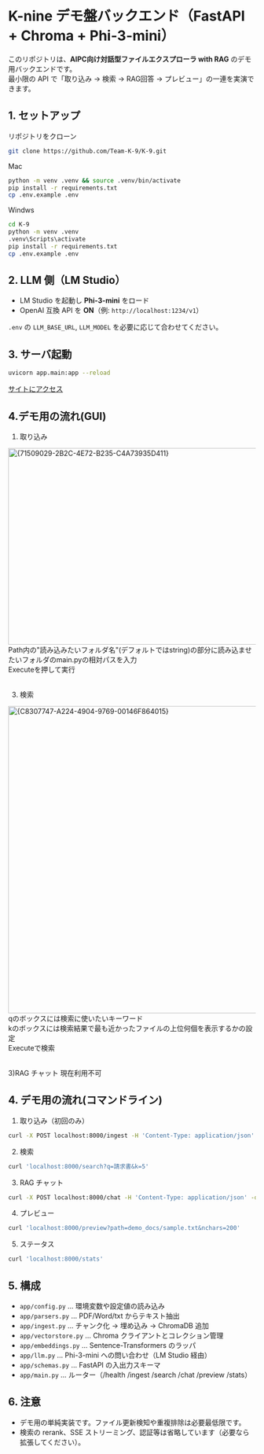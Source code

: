 # K-nine デモ盤バックエンド（FastAPI + Chroma + Phi-3-mini）

このリポジトリは、**AIPC向け対話型ファイルエクスプローラ with RAG** のデモ用バックエンドです。  
最小限の API で「取り込み → 検索 → RAG回答 → プレビュー」の一連を実演できます。

## 1. セットアップ
リポジトリをクローン
```bash
git clone https://github.com/Team-K-9/K-9.git
```
Mac
```bash
python -m venv .venv && source .venv/bin/activate
pip install -r requirements.txt
cp .env.example .env
```
Windws
```bash
cd K-9
python -m venv .venv
.venv\Scripts\activate
pip install -r requirements.txt
cp .env.example .env
```
## 2. LLM 側（LM Studio）
- LM Studio を起動し **Phi-3-mini** をロード
- OpenAI 互換 API を **ON**（例: `http://localhost:1234/v1`）

`.env` の `LLM_BASE_URL`, `LLM_MODEL` を必要に応じて合わせてください。

## 3. サーバ起動

```bash
uvicorn app.main:app --reload
```
[サイトにアクセス](http://127.0.0.1:8000/docs#/)

## 4.デモ用の流れ(GUI)
1) 取り込み
<img width="600" height="400" alt="{71509029-2B2C-4E72-B235-C4A73935D411}" src="https://github.com/user-attachments/assets/ad391f74-0b23-45b4-9fea-e96aec6d050f" />
Path内の"読み込みたいフォルダ名"(デフォルトではstring)の部分に読み込ませたいフォルダのmain.pyの相対パスを入力<br>
Executeを押して実行<br>
<br>

3) 検索
<img width="1224" height="625" alt="{C8307747-A224-4904-9769-00146F864015}" src="https://github.com/user-attachments/assets/8ed46ba4-1d93-4d70-a973-e2f9b61a0999" />
qのボックスには検索に使いたいキーワード<br>
kのボックスには検索結果で最も近かったファイルの上位何個を表示するかの設定<br>
Executeで検索<br>
<br>

3)RAG チャット
現在利用不可
## 4. デモ用の流れ(コマンドライン)

1) 取り込み（初回のみ）  
```bash
curl -X POST localhost:8000/ingest -H 'Content-Type: application/json' -d '{"paths":["./demo_docs"]}'
```

2) 検索  
```bash
curl 'localhost:8000/search?q=請求書&k=5'
```

3) RAG チャット  
```bash
curl -X POST localhost:8000/chat -H 'Content-Type: application/json' -d '{"query":"このプロジェクトの要点を3行で"}'
```

4) プレビュー  
```bash
curl 'localhost:8000/preview?path=demo_docs/sample.txt&nchars=200'
```

5) ステータス  
```bash
curl 'localhost:8000/stats'
```

## 5. 構成
- `app/config.py` … 環境変数や設定値の読み込み
- `app/parsers.py` … PDF/Word/txt からテキスト抽出
- `app/ingest.py` … チャンク化 → 埋め込み → ChromaDB 追加
- `app/vectorstore.py` … Chroma クライアントとコレクション管理
- `app/embeddings.py` … Sentence-Transformers のラッパ
- `app/llm.py` … Phi-3-mini への問い合わせ（LM Studio 経由）
- `app/schemas.py` … FastAPI の入出力スキーマ
- `app/main.py` … ルーター（/health /ingest /search /chat /preview /stats）

## 6. 注意
- デモ用の単純実装です。ファイル更新検知や重複排除は必要最低限です。
- 検索の rerank、SSE ストリーミング、認証等は省略しています（必要なら拡張してください）。


















